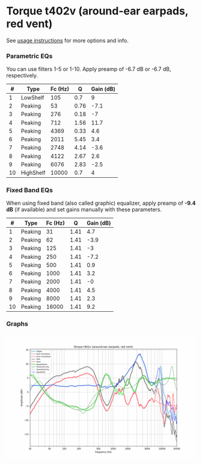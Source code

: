 # Torque t402v (around-ear earpads, red vent)
See [usage instructions](https://github.com/jaakkopasanen/AutoEq#usage) for more options and info.

### Parametric EQs
You can use filters 1-5 or 1-10. Apply preamp of -6.7 dB or -6.7 dB, respectively.

|   # | Type      |   Fc (Hz) |    Q |   Gain (dB) |
|-----|-----------|-----------|------|-------------|
|   1 | LowShelf  |       105 | 0.7  |         9   |
|   2 | Peaking   |        53 | 0.76 |        -7.1 |
|   3 | Peaking   |       276 | 0.18 |        -7   |
|   4 | Peaking   |       712 | 1.56 |        11.7 |
|   5 | Peaking   |      4369 | 0.33 |         4.6 |
|   6 | Peaking   |      2011 | 5.45 |         3.4 |
|   7 | Peaking   |      2748 | 4.14 |        -3.6 |
|   8 | Peaking   |      4122 | 2.67 |         2.6 |
|   9 | Peaking   |      6076 | 2.83 |        -2.5 |
|  10 | HighShelf |     10000 | 0.7  |         4   |

### Fixed Band EQs
When using fixed band (also called graphic) equalizer, apply preamp of **-9.4 dB** (if available) and set gains manually with these parameters.

|   # | Type    |   Fc (Hz) |    Q |   Gain (dB) |
|-----|---------|-----------|------|-------------|
|   1 | Peaking |        31 | 1.41 |         4.7 |
|   2 | Peaking |        62 | 1.41 |        -3.9 |
|   3 | Peaking |       125 | 1.41 |        -3   |
|   4 | Peaking |       250 | 1.41 |        -7.2 |
|   5 | Peaking |       500 | 1.41 |         0.9 |
|   6 | Peaking |      1000 | 1.41 |         3.2 |
|   7 | Peaking |      2000 | 1.41 |        -0   |
|   8 | Peaking |      4000 | 1.41 |         4.5 |
|   9 | Peaking |      8000 | 1.41 |         2.3 |
|  10 | Peaking |     16000 | 1.41 |         9.2 |

### Graphs
![](./Torque%20t402v%20(around-ear%20earpads,%20red%20vent).png)
